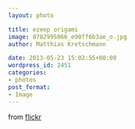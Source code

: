 ```yaml
---
layout: photo

title: ezeep origami
image: 8782995066_e90ff6b3ae_o.jpg
author: Matthias Kretschmann

date: 2013-05-23 15:02:55+00:00
wordpress_id: 2451
categories:
- photos
post_format:
- Image
---
```


from [flickr](http://www.flickr.com/photos/krema/8776417095/)

